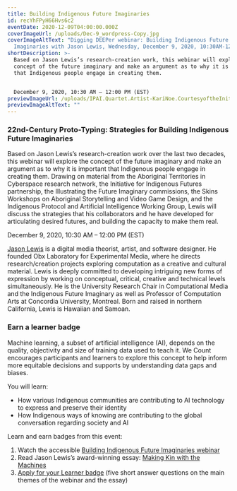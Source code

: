 ```yaml
---
title: Building Indigenous Future Imaginaries
id: recYhFPyH66Hvs6c2
eventDate: 2020-12-09T04:00:00.000Z
coverImageUrl: /uploads/Dec-9_wordpress-Copy.jpg
coverImageAltText: "Digging DEEPer webinar: Building Indigenous Future
  Imaginaries with Jason Lewis, Wednesday, December 9, 2020, 10:30AM-12PM (EST)"
shortDescription: >-
  Based on Jason Lewis’s research-creation work, this webinar will explore the
  concept of the future imaginary and make an argument as to why it is important
  that Indigenous people engage in creating them.


  December 9, 2020, 10:30 AM – 12:00 PM (EST)
previewImageUrl: /uploads/IPAI.Quartet.Artist-KariNoe.CourtesyoftheInitiativeforIndigenousFutures1.png
previewImageAltText: ""
---
```

### **22nd-Century Proto-Typing: Strategies for Building Indigenous Future Imaginaries**

Based on Jason Lewis’s research-creation work over the last two decades, this webinar will explore the concept of the future imaginary and make an argument as to why it is important that Indigenous people engage in creating them. Drawing on material from the Aboriginal Territories in Cyberspace research network, the Initiative for Indigenous Futures partnership, the Illustrating the Future Imaginary commissions, the Skins Workshops on Aboriginal Storytelling and Video Game Design, and the Indigenous Protocol and Artificial Intelligence Working Group, Lewis will discuss the strategies that his collaborators and he have developed for articulating desired futures, and building the capacity to make them real.

December 9, 2020, 10:30 AM – 12:00 PM (EST)

[Jason Lewis](http://jasonlewis.org/) is a digital media theorist, artist, and software designer. He founded Obx Laboratory for Experimental Media, where he directs research/creation projects exploring computation as a creative and cultural material. Lewis is deeply committed to developing intriguing new forms of expression by working on conceptual, critical, creative and technical levels simultaneously. He is the University Research Chair in Computational Media and the Indigenous Future Imaginary as well as Professor of Computation Arts at Concordia University, Montreal. Born and raised in northern California, Lewis is Hawaiian and Samoan.

### Earn a learner badge

Machine learning, a subset of artificial intelligence (AI), depends on the quality, objectivity and size of training data used to teach it. We Count encourages participants and learners to explore this concept to help inform more equitable decisions and supports by understanding data gaps and biases.


You will learn:

* How various Indigenous communities are contributing to AI technology to express and preserve their identity
* How Indigenous ways of knowing are contributing to the global conversation regarding society and AI


Learn and earn badges from this event:

1. Watch the accessible [Building Indigenous Future Imaginaries webinar](https://youtu.be/R4FME84Sn2I)
2. Read Jason Lewis’s award-winning essay: [Making Kin with the Machines](https://jods.mitpress.mit.edu/pub/lewis-arista-pechawis-kite/release/1)
3. [Apply for your Learner badge](https://factory.cancred.ca/c/earnablebadge/QFMWKWaFRa9OE/apply) (five short answer questions on the main themes of the webinar and the essay)